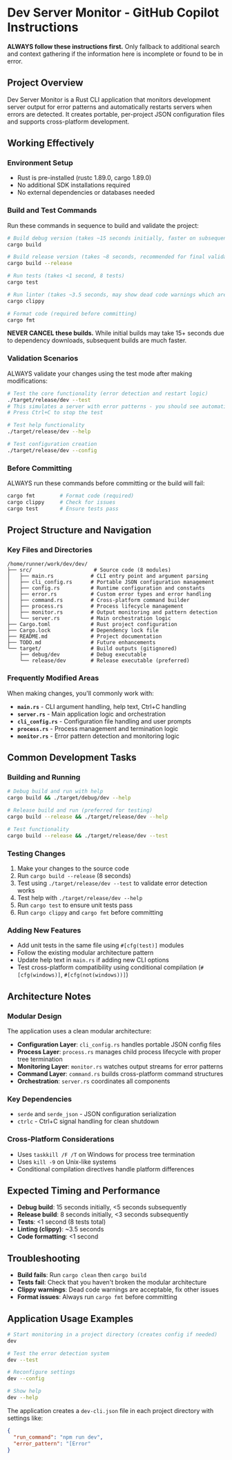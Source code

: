 # Dev Server Monitor - GitHub Copilot Instructions

**ALWAYS follow these instructions first.** Only fallback to additional search and context gathering if the information here is incomplete or found to be in error.

## Project Overview

Dev Server Monitor is a Rust CLI application that monitors development server output for error patterns and automatically restarts servers when errors are detected. It creates portable, per-project JSON configuration files and supports cross-platform development.

## Working Effectively

### Environment Setup
- Rust is pre-installed (rustc 1.89.0, cargo 1.89.0)
- No additional SDK installations required
- No external dependencies or databases needed

### Build and Test Commands
Run these commands in sequence to build and validate the project:

```bash
# Build debug version (takes ~15 seconds initially, faster on subsequent builds)
cargo build

# Build release version (takes ~8 seconds, recommended for final validation)
cargo build --release

# Run tests (takes <1 second, 8 tests)
cargo test

# Run linter (takes ~3.5 seconds, may show dead code warnings which are acceptable)
cargo clippy

# Format code (required before committing)
cargo fmt
```

**NEVER CANCEL these builds.** While initial builds may take 15+ seconds due to dependency downloads, subsequent builds are much faster.

### Validation Scenarios
ALWAYS validate your changes using the test mode after making modifications:

```bash
# Test the core functionality (error detection and restart logic)
./target/release/dev --test
# This simulates a server with error patterns - you should see automatic restarts
# Press Ctrl+C to stop the test

# Test help functionality
./target/release/dev --help

# Test configuration creation
./target/release/dev --config
```

### Before Committing
ALWAYS run these commands before committing or the build will fail:
```bash
cargo fmt        # Format code (required)
cargo clippy     # Check for issues
cargo test       # Ensure tests pass
```

## Project Structure and Navigation

### Key Files and Directories
```
/home/runner/work/dev/dev/
├── src/                    # Source code (8 modules)
│   ├── main.rs            # CLI entry point and argument parsing
│   ├── cli_config.rs      # Portable JSON configuration management
│   ├── config.rs          # Runtime configuration and constants
│   ├── error.rs           # Custom error types and error handling
│   ├── command.rs         # Cross-platform command builder
│   ├── process.rs         # Process lifecycle management
│   ├── monitor.rs         # Output monitoring and pattern detection
│   └── server.rs          # Main orchestration logic
├── Cargo.toml             # Rust project configuration
├── Cargo.lock             # Dependency lock file
├── README.md              # Project documentation
├── TODO.md                # Future enhancements
└── target/                # Build outputs (gitignored)
    ├── debug/dev          # Debug executable
    └── release/dev        # Release executable (preferred)
```

### Frequently Modified Areas
When making changes, you'll commonly work with:
- **`main.rs`** - CLI argument handling, help text, Ctrl+C handling
- **`server.rs`** - Main application logic and orchestration
- **`cli_config.rs`** - Configuration file handling and user prompts
- **`process.rs`** - Process management and termination logic
- **`monitor.rs`** - Error pattern detection and monitoring logic

## Common Development Tasks

### Building and Running
```bash
# Debug build and run with help
cargo build && ./target/debug/dev --help

# Release build and run (preferred for testing)
cargo build --release && ./target/release/dev --help

# Test functionality
cargo build --release && ./target/release/dev --test
```

### Testing Changes
1. Make your changes to the source code
2. Run `cargo build --release` (8 seconds)
3. Test using `./target/release/dev --test` to validate error detection works
4. Test help with `./target/release/dev --help`
5. Run `cargo test` to ensure unit tests pass
6. Run `cargo clippy` and `cargo fmt` before committing

### Adding New Features
- Add unit tests in the same file using `#[cfg(test)]` modules
- Follow the existing modular architecture pattern
- Update help text in `main.rs` if adding new CLI options
- Test cross-platform compatibility using conditional compilation (`#[cfg(windows)]`, `#[cfg(not(windows))]`)

## Architecture Notes

### Modular Design
The application uses a clean modular architecture:
- **Configuration Layer**: `cli_config.rs` handles portable JSON config files
- **Process Layer**: `process.rs` manages child process lifecycle with proper tree termination
- **Monitoring Layer**: `monitor.rs` watches output streams for error patterns
- **Command Layer**: `command.rs` builds cross-platform command structures
- **Orchestration**: `server.rs` coordinates all components

### Key Dependencies
- `serde` and `serde_json` - JSON configuration serialization
- `ctrlc` - Ctrl+C signal handling for clean shutdown

### Cross-Platform Considerations
- Uses `taskkill /F /T` on Windows for process tree termination
- Uses `kill -9` on Unix-like systems
- Conditional compilation directives handle platform differences

## Expected Timing and Performance
- **Debug build**: 15 seconds initially, <5 seconds subsequently
- **Release build**: 8 seconds initially, <3 seconds subsequently  
- **Tests**: <1 second (8 tests total)
- **Linting (clippy)**: ~3.5 seconds
- **Code formatting**: <1 second

## Troubleshooting
- **Build fails**: Run `cargo clean` then `cargo build`
- **Tests fail**: Check that you haven't broken the modular architecture
- **Clippy warnings**: Dead code warnings are acceptable, fix other issues
- **Format issues**: Always run `cargo fmt` before committing

## Application Usage Examples
```bash
# Start monitoring in a project directory (creates config if needed)
dev

# Test the error detection system
dev --test

# Reconfigure settings
dev --config

# Show help
dev --help
```

The application creates a `dev-cli.json` file in each project directory with settings like:
```json
{
  "run_command": "npm run dev",
  "error_pattern": "[Error"
}
```